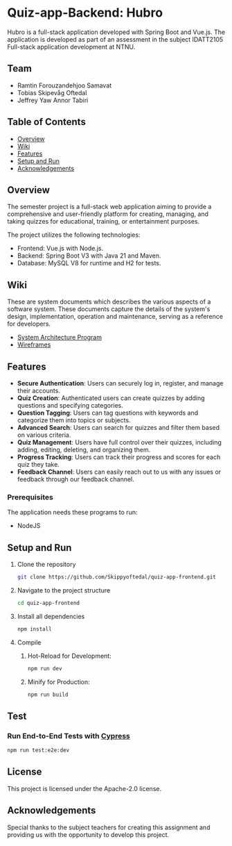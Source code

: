 # Quiz-app-Backend: Hubro

Hubro is a full-stack application developed with Spring Boot and Vue.js.
The application is developed as part of an assessment in the subject
IDATT2105 Full-stack application development at NTNU.

## Team
- Ramtin Forouzandehjoo Samavat
- Tobias Skipevåg Oftedal
- Jeffrey Yaw Annor Tabiri

## Table of Contents
- [Overview](#overview)
- [Wiki](#wiki)
- [Features](#features)
- [Setup and Run](#setup-and-run)
- [Acknowledgements](#acknowledgements)

## Overview
The semester project is a full-stack web application aiming to provide a comprehensive and user-friendly platform for creating, managing, and taking quizzes for educational, training, or entertainment purposes.

The project utilizes the following technologies:
- Frontend: Vue.js with Node.js.
- Backend: Spring Boot V3 with Java 21 and Maven.
- Database: MySQL V8 for runtime and H2 for tests.

## Wiki
These are system documents which describes the various aspects of a software system. These documents capture the details of the system's design, implementation, operation and maintenance, serving as a reference for developers.
- [System Architecture Program](https://github.com/Skippyoftedal/quiz-app-frontend/wiki/System-Architecture-Program)
- [Wireframes](https://github.com/Skippyoftedal/quiz-app-frontend/wiki/Wireframes)

## Features
- **Secure Authentication**: Users can securely log in, register, and manage their accounts.
- **Quiz Creation**: Authenticated users can create quizzes by adding questions and specifying categories.
- **Question Tagging**: Users can tag questions with keywords and categorize them into topics or subjects.
- **Advanced Search**: Users can search for quizzes and filter them based on various criteria.
- **Quiz Management**: Users have full control over their quizzes, including adding, editing, deleting, and organizing them.
- **Progress Tracking**: Users can track their progress and scores for each quiz they take.
- **Feedback Channel**: Users can easily reach out to us with any issues or feedback through our feedback channel.

### Prerequisites
The application needs these programs to run:
* NodeJS

## Setup and Run

1. Clone the repository
   ```sh
   git clone https://github.com/Skippyoftedal/quiz-app-frontend.git
   ```

2. Navigate to the project structure
   ```sh
   cd quiz-app-frontend
   ```
   
3. Install all dependencies
   ```sh
   npm install
   ```
4. Compile 
   1. Hot-Reload for Development: 
      ```sh 
      npm run dev
      ```
   2. Minify for Production: 
      ```sh 
      npm run build
      ```

## Test

### Run End-to-End Tests with [Cypress](https://www.cypress.io/)

```sh
npm run test:e2e:dev
```

## License
This project is licensed under the Apache-2.0 license.

## Acknowledgements
Special thanks to the subject teachers for creating this assignment and providing us with the opportunity to develop this project.

